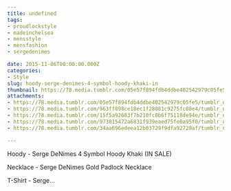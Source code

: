 ```yaml
---
title: undefined
tags:
- proudlockstyle
- madeinchelsea
- mensstyle
- mensfashion
- sergedenimes

date: 2015-11-06T00:00:00.000Z
categories:
- Style
slug: hoody-serge-denimes-4-symbol-hoody-khaki-in
thumbnail: https://78.media.tumblr.com/05e57f894fdb4ddbe402542979c05fe5/tumblr_nyhectKzKM1rhrm24o2_540.jpg
attachments:
- https://78.media.tumblr.com/05e57f894fdb4ddbe402542979c05fe5/tumblr_nyhectKzKM1rhrm24o2_1280.jpg
- https://78.media.tumblr.com/963ff898ce18ec1f28081c9275fc08e4/tumblr_nyhectKzKM1rhrm24o4_1280.jpg
- https://78.media.tumblr.com/15f5a92683f7b210fc0b6f75118de94e/tumblr_nyhectKzKM1rhrm24o6_1280.jpg
- https://78.media.tumblr.com/973815472a6831f939eaed75fe0a95f0/tumblr_nyhectKzKM1rhrm24o5_1280.jpg
- https://78.media.tumblr.com/34aa696edeea12b03729f9dfa92729af/tumblr_nyhectKzKM1rhrm24o3_1280.jpg

---
```


Hoody -  Serge DeNimes 4 Symbol Hoody Khaki (IN SALE) 

  Necklace -  Serge DeNimes Gold Padlock Necklace 

  T-Shirt -  Serge...
